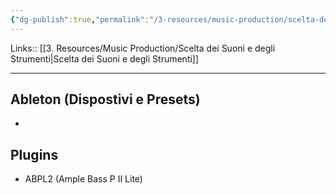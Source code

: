 ```yaml
---
{"dg-publish":true,"permalink":"/3-resources/music-production/scelta-dei-suoni-e-degli-strumenti-bass/","tags":["note"]}
---
```


Links:: [[3. Resources/Music Production/Scelta dei Suoni e degli Strumenti\|Scelta dei Suoni e degli Strumenti]]

---


## Ableton (Dispostivi e Presets)

- 


## Plugins

- ABPL2 (Ample Bass P II Lite)

